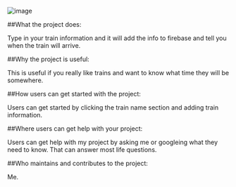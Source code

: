 ![image](/image/trainScreen.png)

##What the project does:

Type in your train information and it will add the info to firebase and tell you when the train will arrive.

##Why the project is useful:

This is useful if you really like trains and want to know what time they will be somewhere. 

##How users can get started with the project:

Users can get started by clicking the train name section and adding train information.

##Where users can get help with your project:

Users can get help with my project by asking me or googleing what they need to know. That can answer most life questions.

##Who maintains and contributes to the project:

Me.